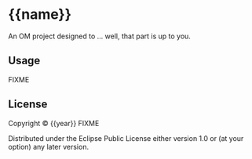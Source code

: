 # {{name}}

An OM project designed to ... well, that part is up to you.

## Usage

FIXME

## License

Copyright © {{year}} FIXME

Distributed under the Eclipse Public License either version 1.0 or (at
your option) any later version.
